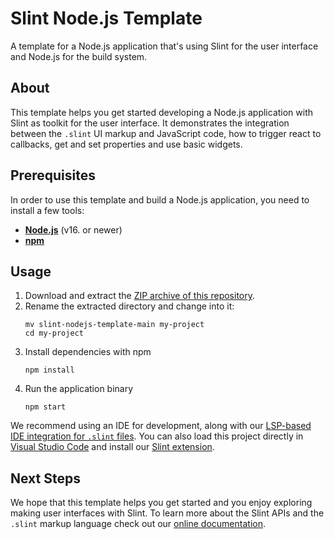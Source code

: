 # Slint Node.js Template

A template for a Node.js application that's using Slint for the user interface and Node.js for the build system.

## About

This template helps you get started developing a Node.js application with Slint as toolkit
for the user interface. It demonstrates the integration between the `.slint` UI markup and
JavaScript code, how to trigger react to callbacks, get and set properties and use basic widgets.

## Prerequisites

In order to use this template and build a Node.js application, you need to install a few tools:

  * **[Node.js](https://nodejs.org/download/release/)** (v16. or newer)
  * **[npm](https://www.npmjs.com/)**

## Usage

1. Download and extract the [ZIP archive of this repository](https://github.com/slint-ui/slint-nodejs-template/archive/refs/heads/main.zip).
2. Rename the extracted directory and change into it:
    ```
    mv slint-nodejs-template-main my-project
    cd my-project
    ```
3. Install dependencies with npm
   ```
   npm install
   ```
4. Run the application binary
    ```
    npm start
    ```

We recommend using an IDE for development, along with our [LSP-based IDE integration for `.slint` files](https://github.com/slint-ui/slint/blob/master/tools/lsp/README.md). You can also load this project directly in [Visual Studio Code](https://code.visualstudio.com) and install our [Slint extension](https://marketplace.visualstudio.com/items?itemName=Slint.slint).

## Next Steps

We hope that this template helps you get started and you enjoy exploring making user interfaces with Slint. To learn more
about the Slint APIs and the `.slint` markup language check out our [online documentation](https://docs.slint.dev/latest/node/).
